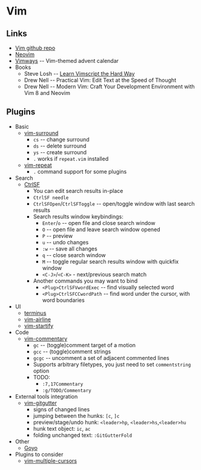# Vim

## Links

* [Vim github repo](https://github.com/vim/vim)
* [Neovim](https://neovim.io/)
* [Vimways](https://vimways.org/) -- Vim-themed advent calendar
* Books
  * Steve Losh -- [Learn Vimscript the Hard Way](http://learnvimscriptthehardway.stevelosh.com/)
  * Drew Nell -- Practical Vim: Edit Text at the Speed of Thought
  * Drew Nell -- Modern Vim: Craft Your Development Environment with Vim 8 and Neovim

## Plugins

* Basic
  * [vim-surround](https://github.com/tpope/vim-surround)
    * `cs` -- change surround
    * `ds` -- delete surround
    * `ys` -- create surround
    * `.` works if `repeat.vim` installed
  * [vim-repeat](https://github.com/tpope/vim-repeat)
    * `.` command support for some plugins
* Search
  * [CtrlSF](https://github.com/dyng/ctrlsf.vim)
    * You can edit search results in-place
    * `CtrlSF needle`
    * `CtrlSFOpen`/`CtrlSFToggle` -- open/toggle window with last search results
    * Search results window keybindings:
      * `Enter`/`o` -- open file and close search window
      * `O` -- open file and leave search window opened
      * `P` -- preview
      * `u` -- undo changes
      * `:w` -- save all changes
      * `q` -- close search window
      * `M` -- toggle regular search results window with quickfix window
      * `<C-J>`/`<C-K>` - next/previous search match
    * Another commands you may want to bind
      * `<Plug>CtrlSFVwordExec` -- find visually selected word
      * `<Plug>CtrlSFCCwordPath` -- find word under the cursor, with word boundaries
* UI
  * [terminus](https://github.com/wincent/terminus)
  * [vim-airline](https://github.com/vim-airline/vim-airline)
  * [vim-startify](https://github.com/mhinz/vim-startify)
* Code
  * [vim-commentary](https://github.com/tpope/vim-commentary)
    * `gc` -- (toggle)comment target of a motion
    * `gcc` -- (toggle)comment strings
    * `gcgc` -- uncomment a set of adjacent commented lines
    * Supports arbitrary filetypes, you just need to set `commentstring` option
    * TODO: 
      * `:7,17Commentary`
      * `:g/TODO/Commentary`
* External tools integration
  * [vim-gitgutter](https://github.com/airblade/vim-gitgutter)
    * signs of changed lines
    * jumping between the hunks: `[c`, `]c`
    * preview/stage/undo hunk: `<leader>hp`, `<leader>hs`,`<leader>hu`
    * hunk text object: `ic`, `ac`
    * folding unchanged text: `:GitGutterFold`
* Other
  * [Goyo](https://github.com/junegunn/goyo.vim)
* Plugins to consider    
  * [vim-multiple-cursors](https://github.com/terryma/vim-multiple-cursors)
